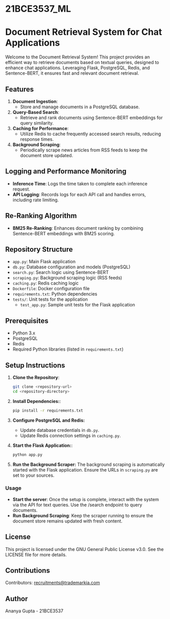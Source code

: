 # 21BCE3537_ML

# Document Retrieval System for Chat Applications

Welcome to the Document Retrieval System! This project provides an efficient way to retrieve documents based on textual queries, designed to enhance chat applications. Leveraging Flask, PostgreSQL, Redis, and Sentence-BERT, it ensures fast and relevant document retrieval.

## Features

1. **Document Ingestion**: 
   - Store and manage documents in a PostgreSQL database.
2. **Query-Based Search**: 
   - Retrieve and rank documents using Sentence-BERT embeddings for query similarity.
3. **Caching for Performance**: 
   - Utilize Redis to cache frequently accessed search results, reducing response times.
4. **Background Scraping**: 
   - Periodically scrape news articles from RSS feeds to keep the document store updated.

## Logging and Performance Monitoring

- **Inference Time**: Logs the time taken to complete each inference request.
- **API Logging**: Records logs for each API call and handles errors, including rate limiting.

## Re-Ranking Algorithm

- **BM25 Re-Ranking**: Enhances document ranking by combining Sentence-BERT embeddings with BM25 scoring.

## Repository Structure

- `app.py`: Main Flask application
- `db.py`: Database configuration and models (PostgreSQL)
- `search.py`: Search logic using Sentence-BERT
- `scraping.py`: Background scraping logic (RSS feeds)
- `caching.py`: Redis caching logic
- `Dockerfile`: Docker configuration file
- `requirements.txt`: Python dependencies
- `tests/`: Unit tests for the application
  - `test_app.py`: Sample unit tests for the Flask application

## Prerequisites

- Python 3.x
- PostgreSQL
- Redis
- Required Python libraries (listed in `requirements.txt`)

## Setup Instructions

1. **Clone the Repository**: 
   ```bash
   git clone <repository-url>
   cd <repository-directory>

2. **Install Dependencies:**: 
   ```bash
   pip install -r requirements.txt

3. **Configure PostgreSQL and Redis:**
   - Update database credentials in `db.py`.
   - Update Redis connection settings in `caching.py`.

4. **Start the Flask Application:**: 
   ```bash
   python app.py
5. **Run the Background Scraper:**
    The background scraping is automatically started with the Flask application. Ensure the URLs in 
    `scraping.py` are set to your sources.


### Usage

- **Start the server**: Once the setup is complete, interact with the system via the API for text queries. Use the /search endpoint to query documents.
- **Run Background Scraping**: Keep the scraper running to ensure the document store remains updated with fresh content.

## License

This project is licensed under the GNU General Public License v3.0. See the LICENSE file for more details.

## Contributions

Contributors: recruitments@trademarkia.com

## Author

Ananya Gupta - 21BCE3537

